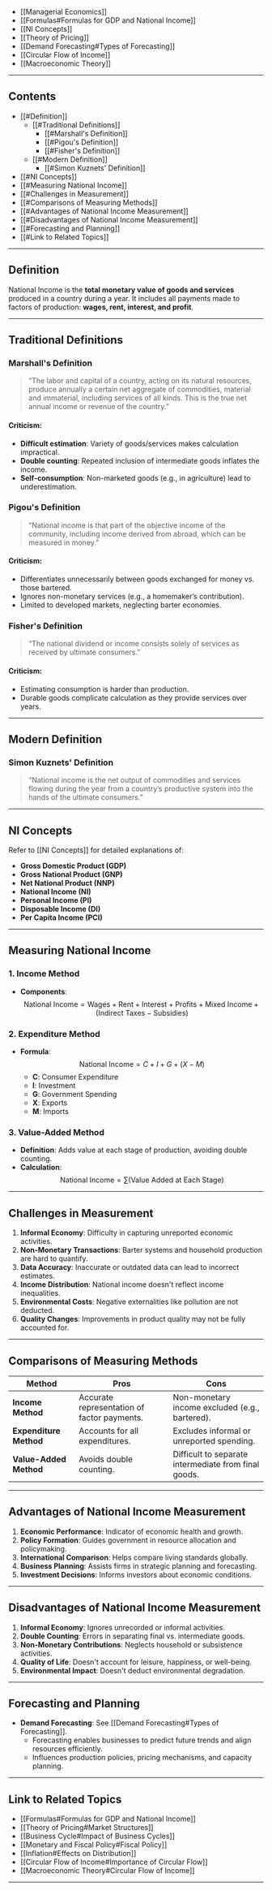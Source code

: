 
- [[Managerial Economics]]
- [[Formulas#Formulas for GDP and National Income]]
- [[NI Concepts]]
- [[Theory of Pricing]]
- [[Demand Forecasting#Types of Forecasting]]
- [[Circular Flow of Income]]
- [[Macroeconomic Theory]]

---

## Contents

- [[#Definition]]
  - [[#Traditional Definitions]]
    - [[#Marshall's Definition]]
    - [[#Pigou's Definition]]
    - [[#Fisher's Definition]]
  - [[#Modern Definition]]
    - [[#Simon Kuznets' Definition]]
- [[#NI Concepts]]
- [[#Measuring National Income]]
- [[#Challenges in Measurement]]
- [[#Comparisons of Measuring Methods]]
- [[#Advantages of National Income Measurement]]
- [[#Disadvantages of National Income Measurement]]
- [[#Forecasting and Planning]]
- [[#Link to Related Topics]]

---

## Definition

National Income is the **total monetary value of goods and services** produced in a country during a year. It includes all payments made to factors of production: **wages, rent, interest, and profit**.

---

## Traditional Definitions

### Marshall's Definition

> “The labor and capital of a country, acting on its natural resources, produce annually a certain net aggregate of commodities, material and immaterial, including services of all kinds. This is the true net annual income or revenue of the country.”

#### Criticism:

- **Difficult estimation**: Variety of goods/services makes calculation impractical.
- **Double counting**: Repeated inclusion of intermediate goods inflates the income.
- **Self-consumption**: Non-marketed goods (e.g., in agriculture) lead to underestimation.

### Pigou's Definition

> “National income is that part of the objective income of the community, including income derived from abroad, which can be measured in money.”

#### Criticism:

- Differentiates unnecessarily between goods exchanged for money vs. those bartered.
- Ignores non-monetary services (e.g., a homemaker’s contribution).
- Limited to developed markets, neglecting barter economies.

### Fisher's Definition

> “The national dividend or income consists solely of services as received by ultimate consumers.”

#### Criticism:

- Estimating consumption is harder than production.
- Durable goods complicate calculation as they provide services over years.

---

## Modern Definition

### Simon Kuznets' Definition

> “National income is the net output of commodities and services flowing during the year from a country’s productive system into the hands of the ultimate consumers.”

---

## NI Concepts

Refer to [[NI Concepts]] for detailed explanations of:

- **Gross Domestic Product (GDP)**
- **Gross National Product (GNP)**
- **Net National Product (NNP)**
- **National Income (NI)**
- **Personal Income (PI)**
- **Disposable Income (DI)**
- **Per Capita Income (PCI)**

---

## Measuring National Income

### 1. Income Method

- **Components**:
  $$
  \text{National Income} = \text{Wages} + \text{Rent} + \text{Interest} + \text{Profits} + \text{Mixed Income} + (\text{Indirect Taxes} - \text{Subsidies})
  $$

### 2. Expenditure Method

- **Formula**:
  $$
  \text{National Income} = C + I + G + (X - M)
  $$
  - **C**: Consumer Expenditure
  - **I**: Investment
  - **G**: Government Spending
  - **X**: Exports
  - **M**: Imports

### 3. Value-Added Method

- **Definition**: Adds value at each stage of production, avoiding double counting.
- **Calculation**:
  $$
  \text{National Income} = \sum (\text{Value Added at Each Stage})
  $$

---

## Challenges in Measurement

1. **Informal Economy**: Difficulty in capturing unreported economic activities.
2. **Non-Monetary Transactions**: Barter systems and household production are hard to quantify.
3. **Data Accuracy**: Inaccurate or outdated data can lead to incorrect estimates.
4. **Income Distribution**: National income doesn't reflect income inequalities.
5. **Environmental Costs**: Negative externalities like pollution are not deducted.
6. **Quality Changes**: Improvements in product quality may not be fully accounted for.

---

## Comparisons of Measuring Methods

| **Method**             | **Pros**                                    | **Cons**                                             |
| ---------------------- | ------------------------------------------- | ---------------------------------------------------- |
| **Income Method**      | Accurate representation of factor payments. | Non-monetary income excluded (e.g., bartered).       |
| **Expenditure Method** | Accounts for all expenditures.              | Excludes informal or unreported spending.            |
| **Value-Added Method** | Avoids double counting.                     | Difficult to separate intermediate from final goods. |

---

## Advantages of National Income Measurement

1. **Economic Performance**: Indicator of economic health and growth.
2. **Policy Formation**: Guides government in resource allocation and policymaking.
3. **International Comparison**: Helps compare living standards globally.
4. **Business Planning**: Assists firms in strategic planning and forecasting.
5. **Investment Decisions**: Informs investors about economic conditions.

---

## Disadvantages of National Income Measurement

1. **Informal Economy**: Ignores unrecorded or informal activities.
2. **Double Counting**: Errors in separating final vs. intermediate goods.
3. **Non-Monetary Contributions**: Neglects household or subsistence activities.
4. **Quality of Life**: Doesn't account for leisure, happiness, or well-being.
5. **Environmental Impact**: Doesn't deduct environmental degradation.

---

## Forecasting and Planning

- **Demand Forecasting**: See [[Demand Forecasting#Types of Forecasting]].
  - Forecasting enables businesses to predict future trends and align resources efficiently.
  - Influences production policies, pricing mechanisms, and capacity planning.

---

## Link to Related Topics

- [[Formulas#Formulas for GDP and National Income]]
- [[Theory of Pricing#Market Structures]]
- [[Business Cycle#Impact of Business Cycles]]
- [[Monetary and Fiscal Policy#Fiscal Policy]]
- [[Inflation#Effects on Distribution]]
- [[Circular Flow of Income#Importance of Circular Flow]]
- [[Macroeconomic Theory#Circular Flow of Income]]

---
